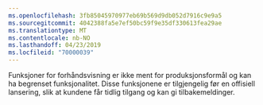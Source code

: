 ```yaml
---
ms.openlocfilehash: 3fb85045970977eb69b569d9db052d7916c9e9a5
ms.sourcegitcommit: 4042388fa5e7ef50bc59f9e35df330613fea29ae
ms.translationtype: MT
ms.contentlocale: nb-NO
ms.lasthandoff: 04/23/2019
ms.locfileid: "70000039"
---
```

Funksjoner for forhåndsvisning er ikke ment for produksjonsformål og kan ha begrenset funksjonalitet. Disse funksjonene er tilgjengelig før en offisiell lansering, slik at kundene får tidlig tilgang og kan gi tilbakemeldinger.